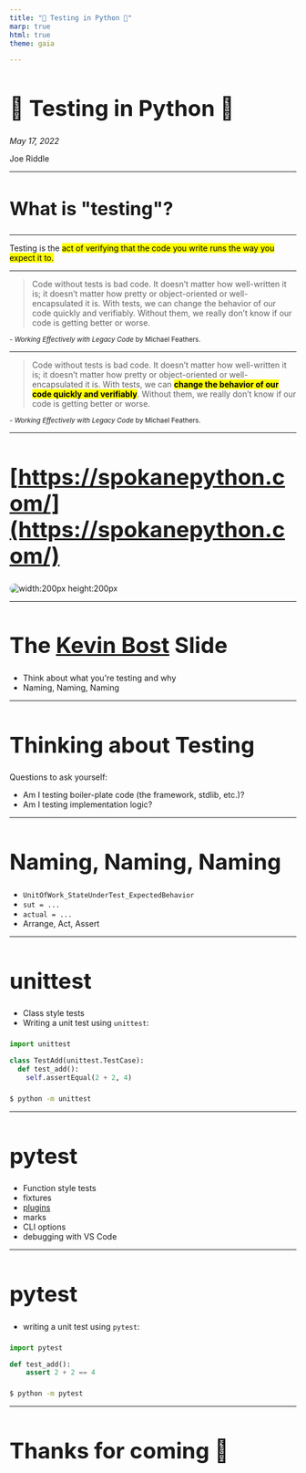 ```yaml
---
title: "🧪 Testing in Python 🐍"
marp: true
html: true
theme: gaia

---
```

<style>
p, pre {
    margin-top: 8px !important;
}
</style>
<style scoped>
h1 {
    font-size: 2.4rem;
}
h2 {
    font-size: 2rem;
}
</style>

<!-- _class: lead -->
# 🧪 Testing in Python 🐍

_May 17, 2022_

Joe Riddle

---

<!-- _class: lead -->
## What is "testing"?

<!-- Ask audience "What does 'testing' mean to you?" -->

---

<!-- _class: lead -->
Testing is the <mark>act of verifying that the code you write runs the way you expect it to.</mark>

---

<!-- _class: lead -->
> Code without tests is bad code. It doesn’t matter how well-written it is; it doesn’t matter how pretty or object-oriented or well-encapsulated it is. With tests, we can change the behavior of our code quickly and verifiably. Without them, we really don’t know if our code is getting better or worse.

<small>  - _Working Effectively with Legacy Code_ by Michael Feathers.</small>

---

<!-- _class: lead -->
> Code without tests is bad code. It doesn’t matter how well-written it is; it doesn’t matter how pretty or object-oriented or well-encapsulated it is. With tests, we can <mark>**change the behavior of our code quickly and verifiably**</mark>. Without them, we really don’t know if our code is getting better or worse.

<small>  - _Working Effectively with Legacy Code_ by Michael Feathers.</small>

---

<style scoped>
img {
  border-radius: 1000000px;
}
</style>

<!-- _class: lead -->
# [https://spokanepython.com/](https://spokanepython.com/) 

![width:200px height:200px](https://spokanepython.com/img/stan.jpg)

---

# The **[Kevin Bost](https://github.com/Keboo)** Slide
  - Think about what you're testing and why
  - Naming, Naming, Naming

---

# Thinking about Testing
Questions to ask yourself:
- Am I testing boiler-plate code (the framework, stdlib, etc.)?
- Am I testing implementation logic?

<!-- Ask, "What are some other questions to ask yourself when writing tests?" -->

---

# Naming, Naming, Naming
- `UnitOfWork_StateUnderTest_ExpectedBehavior`
- `sut = ...`
- `actual = ...`
- Arrange, Act, Assert

---

# unittest
- Class style tests
- Writing a unit test using `unittest`:
```python
import unittest

class TestAdd(unittest.TestCase):
  def test_add():
    self.assertEqual(2 + 2, 4)

```
```bash
$ python -m unittest
```

---

# pytest
- Function style tests
- fixtures
- [plugins](https://docs.pytest.org/en/7.1.x/reference/plugin_list.html#plugin-list)
- marks
- CLI options
- debugging with VS Code

---

# pytest
- writing a unit test using `pytest`:
```python
import pytest

def test_add():
    assert 2 + 2 == 4

```

```bash
$ python -m pytest
```

---

<style scoped>
h1 {
    font-size: 2.4rem;
}
</style>

<!-- _class: lead -->
# Thanks for coming 👋
